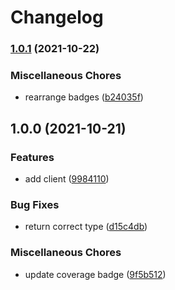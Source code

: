 # Changelog

### [1.0.1](https://www.github.com/brokeyourbike/termii-api-client-php/compare/v1.0.0...v1.0.1) (2021-10-22)


### Miscellaneous Chores

* rearrange badges ([b24035f](https://www.github.com/brokeyourbike/termii-api-client-php/commit/b24035fcda21ca11ac4a3acee5e0fdabfdb9c846))

## 1.0.0 (2021-10-21)


### Features

* add client ([9984110](https://www.github.com/brokeyourbike/termii-api-client-php/commit/998411091e5b48aceda927f001a2409e989e0b76))


### Bug Fixes

* return correct type ([d15c4db](https://www.github.com/brokeyourbike/termii-api-client-php/commit/d15c4dbe05b37742ac9bc85cfa84dc3a2798058f))


### Miscellaneous Chores

* update coverage badge ([9f5b512](https://www.github.com/brokeyourbike/termii-api-client-php/commit/9f5b512486b98fbcca570b50f76d18081c2bba81))
